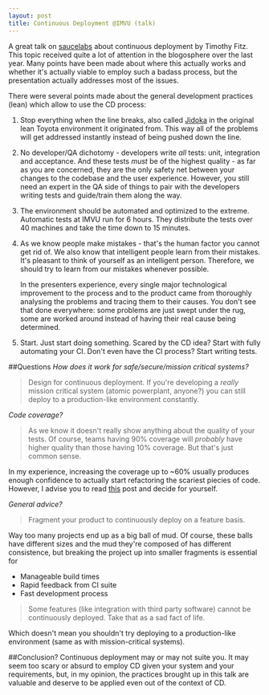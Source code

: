 ```yaml
---
layout: post
title: Continuous Deployment @IMVU (talk)
---
```


A great talk on
[saucelabs](http://saucelabs.com/blog/index.php/2009/09/continuous-deployment—the-video/)
about continuous deployment by Timothy Fitz. This topic received quite a lot of
attention in the blogosphere over the last year. Many points have been made
about where this actually works and whether it's actually viable to employ such
a badass process, but the presentation actually addresses most of the issues.

There were several points made about the general development practices (lean)
which allow to use the CD process:

1. Stop everything when the line breaks, also called
[Jidoka](http://www.strategosinc.com/jidoka_1.htm) in the original lean Toyota
environment it originated from. This way all of the problems will get
addressed instantly instead of being pushed down the line.
2. No developer/QA dichotomy - developers write _all_ tests:
unit, integration and acceptance. And these tests _must_ be of the highest quality -
as far as you are concerned, they are the only safety net between your changes
to the codebase and the user experience.
However, you still need an expert in the QA side of things to pair with the
developers writing tests and guide/train them along the way.
3. The environment should be automated and optimized to the extreme. Automatic
tests at IMVU run for 6 hours. They distribute the tests over 40 machines and
take the time down to 15 minutes.
4. As we know people make mistakes - that's the human factor you cannot get rid
   of. We also know that intelligent people learn from their mistakes. It's
   pleasant to think of yourself as an intelligent person. Therefore, we should
   try to learn from our mistakes whenever possible.

   In the presenters experience, every single major technological improvement to
   the process and to the product came from thoroughly analysing the problems and
   tracing them to their causes.  You don't see that done everywhere: some
   problems are just swept under the rug, some are worked around instead of
   having their real cause being determined.
5. Start. Just start doing something. Scared by the CD idea? Start with fully
automating your CI. Don't even have the CI process? Start writing tests.

##Questions
*How does it work for safe/secure/mission critical systems?*
> Design for continuous deployment. If you're developing a _really_ mission
> critical system (atomic powerplant, anyone?) you can still deploy to a
> production-like environment constantly.

*Code coverage?*
> As we know it doesn't really show anything about the quality of
> your tests. Of course, teams having 90% coverage will _probably_ have higher
> quality than those having 10% coverage. But that's just common sense.

In my experience, increasing the coverage up to ~60% usually produces enough
confidence to actually start refactoring the scariest piecies of code. However,
I advise you to read
[this](http://googletesting.blogspot.com/2010/07/code-coverage-goal-80-and-no-less.html)
post and decide for yourself.

*General advice?*
> Fragment your product to continuously deploy on a feature basis.

Way too many projects end up as a big ball of mud. Of course, these balls have
different sizes and the mud they're composed of has different consistence, but
breaking the project up into smaller fragments is essential for
* Manageable build times
* Rapid feedback from CI suite
* Fast development process

> Some features (like integration with third party software) cannot be
> continuously deployed. Take that as a sad fact of life.

Which doesn't mean you shouldn't try deploying to a production-like environment
(same as with mission-critical systems).

##Conclusion?
Continuous deployment may or may not suite you. It may seem too scary or absurd
to employ CD given your system and your requirements, but, in my opinion, the
practices brought up in this talk are valuable and deserve to be applied even
out of the context of CD.
